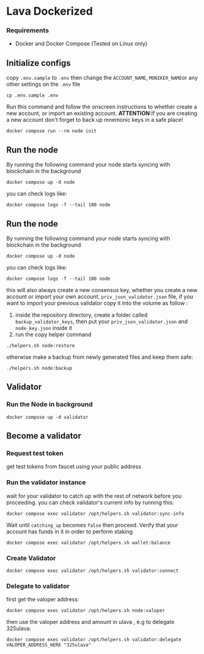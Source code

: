 # Lava Dockerized

### Requirements
- Docker and Docker Compose (Tested on Linux only)



## Initialize configs
copy `.env.sample` to `.env` then change the `ACCOUNT_NAME`, `MONIKER_NAME`or any other settings on the `.env` file
```shell
cp .env.sample .env
```

Run this command and follow the onscreen instructions to whether create a new account, or import an existing account.
**ATTENTION**:If you are creating a new account don't forget to back up mnemonic keys in a safe place!

```shell
docker compose run --rm node init
```


## Run the node
By running the following command your node starts syncing with blockchain in the background
```shell
docker compose up -d node
```
you can check logs like:
```shell
docker compose logs -f --tail 100 node
```


## Run the node
By running the following command your node starts syncing with blockchain in the background 
```shell
docker compose up -d node
```
you can check logs like:
```shell
docker compose logs -f --tail 100 node
```

this will also always create a new consensus key, whether you create a new account or import your own account. `priv_json_validator.json` file, if you want to import your previous validator copy it into the volume as follow :
1. inside the repository directory, create a folder called `backup_validator_keys`, then put your `priv_json_validator.json` and `node_key.json` inside it
2. run the copy helper command
```shell
./helpers.sh node:restore
```
otherwise make a backup from newly generated files and keep them safe:
```shell
./helpers.sh node:backup
```

## Validator


### Run the Node in background
```shell
docker compose up -d validator
```

## Become a validator

### Request test token
get test tokens from faucet using your public address

### Run the validator instance

wait for your validator to catch up with the rest of network before you proceeding. you can check validator's current info by running this:
```shell
docker compose exec validator /opt/helpers.sh validator:sync-info
```
Wait until `catching_up` becomes `false` then proceed.
Verify that your account has funds in it in order to perform staking
```shell
docker compose exec validator /opt/helpers.sh wallet:balance
```
### Create Validator

```shell
docker compose exec validator /opt/helpers.sh validator:connect
```

### Delegate to validator
first get the valoper address:
```shell
docker compose exec validator /opt/helpers.sh node:valoper
```
then use the valoper address and amount in ulava , e.g to delegate 325ulava:
```shell
docker compose exec validator /opt/helpers.sh validator:delegate VALOPER_ADDRESS_HERE "325ulava"

```


